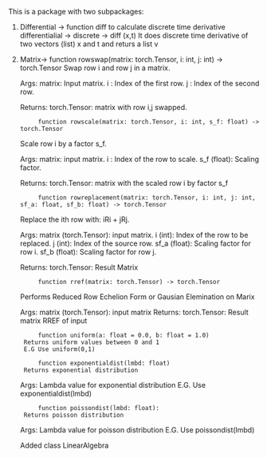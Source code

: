 This is a package with two subpackages:

1. Differential -> function diff to calculate discrete time derivative
  differentialial -> discrete -> diff (x,t) It does discrete time derivative of two vectors (list) x and t and returs a list v
2. Matrix-> 
function rowswap(matrix: torch.Tensor, i: int, j: int) -> torch.Tensor
    Swap row i and row j in a matrix.

    Args:
        matrix: Input matrix.
        i : Index of the first row.
        j : Index of the second row.

    Returns:
        torch.Tensor: matrix with row i,j swapped.


            function rowscale(matrix: torch.Tensor, i: int, s_f: float) -> torch.Tensor
     Scale row i by a factor s_f.

    Args:
        matrix: input matrix.
        i : Index of the row to scale.
        s_f (float): Scaling factor.

    Returns:
        torch.Tensor: matrix with the scaled row i by factor s_f


            function rowreplacement(matrix: torch.Tensor, i: int, j: int, sf_a: float, sf_b: float) -> torch.Tensor
    Replace the ith row with: iRi + jRj.

    Args:
        matrix (torch.Tensor): input matrix.
        i (int): Index of the row to be replaced.
        j (int): Index of the source row.
        sf_a (float): Scaling factor for row i.
        sf_b (float): Scaling factor for row j.

    Returns:
        torch.Tensor: Result Matrix


            function rref(matrix: torch.Tensor) -> torch.Tensor
    Performs Reduced Row Echelion Form or Gausian Elemination on Marix

    Args:
        matrix (torch.Tensor): input matrix
    Returns:
        torch.Tensor: Result matrix RREF of input

            function uniform(a: float = 0.0, b: float = 1.0)
        Returns uniform values between 0 and 1
        E.G Use uniform(0,1)

            function exponentialdist(lmbd: float)
        Returns exponential distribution
    Args:
        Lambda value for exponential distribution 
        E.G. Use exponentialdist(lmbd)

            function poissondist(lmbd: float):
        Returns poisson distribution
    Args:
        Lambda value for poisson distribution
        E.G. Use poissondist(lmbd)

    Added class LinearAlgebra
